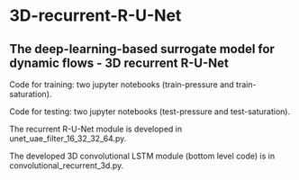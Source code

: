 # 3D-recurrent-R-U-Net
## The deep-learning-based surrogate model for dynamic flows - 3D recurrent R-U-Net

Code for training: two jupyter notebooks (train-pressure and train-saturation).

Code for testing: two jupyter notebooks (test-pressure and test-saturation).

The recurrent R-U-Net module is developed in unet_uae_filter_16_32_32_64.py.

The developed 3D convolutional LSTM module (bottom level code) is in convolutional_recurrent_3d.py. 


